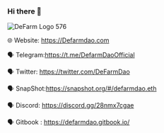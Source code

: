 ### Hi there 👋



![DeFarm Logo 576](https://user-images.githubusercontent.com/108944687/180884672-bf1250e5-d711-409b-a924-9d7c9f7a6440.png)





🌐 Website: https://Defarmdao.com

🗣 Telegram:https://t.me/DefarmDaoOfficial

🗣 Twitter: https://twitter.com/DeFarmDao

🗣 SnapShot:https://snapshot.org/#/defarmdao.eth

🗣 Discord: https://discord.gg/28nmx7cgae

🗣 Gitbook : https://defarmdao.gitbook.io/
